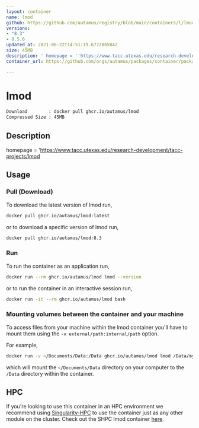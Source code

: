 ```yaml
---
layout: container
name: lmod
github: https://github.com/autamus/registry/blob/main/containers/l/lmod/spack.yaml
versions:
- "8.3"
- 8.5.6
updated_at: 2021-06-22T14:51:19.677286584Z
size: 45MB
description: ' homepage = ''https://www.tacc.utexas.edu/research-development/tacc-projects/lmod'
container_url: https://github.com/orgs/autamus/packages/container/package/lmod

---
```

# lmod
```bash 
Download        : docker pull ghcr.io/autamus/lmod
Compressed Size : 45MB
```

## Description
 homepage = 'https://www.tacc.utexas.edu/research-development/tacc-projects/lmod

## Usage
### Pull (Download)
To download the latest version of lmod run,

```bash
docker pull ghcr.io/autamus/lmod:latest
```

or to download a specific version of lmod run,

```bash
docker pull ghcr.io/autamus/lmod:8.3
```
### Run
To run the container as an application run,
```bash
docker run --rm ghcr.io/autamus/lmod lmod --version
```

or to run the container in an interactive session run,
```bash
docker run -it --rm ghcr.io/autamus/lmod bash
```

### Mounting volumes between the container and your machine
To access files from your machine within the lmod container you'll have to mount them using the `-v external/path:internal/path` option.

For example,
```bash
docker run -v ~/Documents/Data:/Data ghcr.io/autamus/lmod lmod /Data/myData.csv
```
which will mount the `~/Documents/Data` directory on your computer to the `/Data` directory within the container.

## HPC
If you're looking to use this container in an HPC environment we recommend using [Singularity-HPC](https://singularity-hpc.readthedocs.io) to use the container just as any other module on the cluster. Check out the SHPC lmod container [here](https://singularityhub.github.io/singularity-hpc/r/ghcr.io-autamus-lmod/).